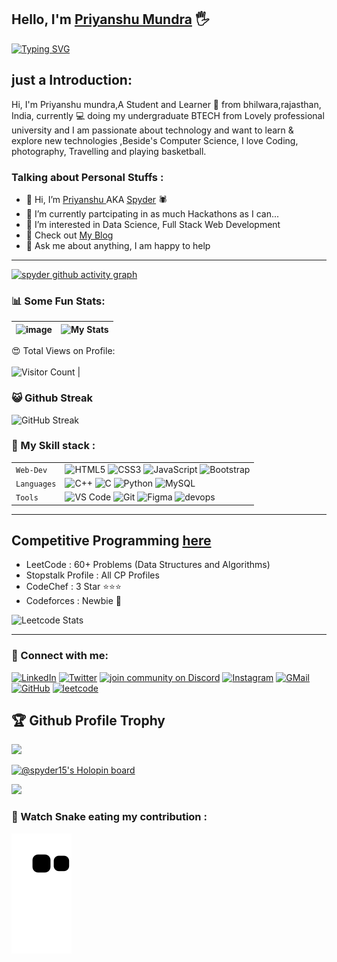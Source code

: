 ## Hello, I'm [Priyanshu Mundra](https://www.google.com/search?q=priyanshu+mundra) :raised_hand_with_fingers_splayed:

[![Typing SVG](https://readme-typing-svg.herokuapp.com?size=25&color=1A9AF7&lines=I'm+Full+Stack+Developer;Competitive+Coder;and+Community+manager)](https://git.io/typing-svg)
    



## just a Introduction:

Hi, I'm Priyanshu mundra,A Student and Learner 🚀 from bhilwara,rajasthan, India, currently 💻 doing my undergraduate BTECH from Lovely professional university and I am passionate about technology and want to learn & explore new technologies ,Beside's Computer Science, I love Coding, photography, Travelling and playing basketball.




### Talking about Personal Stuffs :

- 👋 Hi, I’m [Priyanshu ](https://google.com) AKA [Spyder](https://google.com) 🕷
- 👀 I’m currently partcipating in as much Hackathons as I can...
- 👀 I’m interested in Data Science, Full Stack Web Development
- 🌱 Check out [My Blog](https://dev.to/spyder15) 
- 💬 Ask me about anything, I am happy to help


---

[![spyder github activity graph](https://activity-graph.herokuapp.com/graph?username=spyder15&theme=react-dark)](https://github.com/Spyder15)


### 📊 Some Fun Stats:
| ![image](https://github-readme-stats.vercel.app/api?username=spyder15&&show_icons=true&title_color=ffff88ff&icon_color=bb2acf&text_color=daf7dc&bg_color=151515) | ![My Stats](https://github-readme-stats.vercel.app/api/top-langs/?username=spyder15&theme=midnight-purple) | 
| --- | --- |
😍 Total Views on Profile:<br><br>
![Visitor Count](https://profile-counter.glitch.me/priyanshumundra/count.svg) |

### 😺 Github Streak 
![GitHub Streak](https://github-readme-streak-stats.herokuapp.com/?user=Spyder15&theme=gruvbox&background=1A0505FB(https://git.io/streak-stats)) 

### 🍁 My Skill stack :

|               |           |
|       ---     |    ---    |
| `Web-Dev`     | ![HTML5](https://img.shields.io/badge/-HTML5-CC2400?style=for-the-badge&logo=html5&logoColor=white) ![CSS3](https://img.shields.io/badge/-CSS3-E24800?style=for-the-badge&logo=css3) ![JavaScript](https://img.shields.io/badge/-JavaScript-FE7601?style=for-the-badge&logo=javascript) ![Bootstrap](https://img.shields.io/badge/bootstrap-FE9A00?style=for-the-badge&logo=bootstrap&logoColor=white)|
| `Languages`   | ![C++](https://img.shields.io/badge/-C++-034D9A?style=for-the-badge&logo=c%2B%2B) ![C](https://img.shields.io/badge/-C-034D9A?style=for-the-badge&logo=c%2B%2B) ![Python](https://img.shields.io/badge/-Python-1F65AC?style=for-the-badge&logo=Python&logoColor=white) ![MySQL](https://img.shields.io/badge/-MySQL-307BBD?style=for-the-badge&logo=mysql&logoColor=white)|
| `Tools`       | ![VS Code](https://img.shields.io/badge/Visual_Studio_Code-5D1A60?style=for-the-badge&logo=visual%20studio%20code&logoColor=white) ![Git](https://img.shields.io/badge/Git-682181?style=for-the-badge&logo=git&logoColor=white) ![Figma](https://img.shields.io/badge/figma-%23F24E1E.svg?style=for-the-badge&logo=figma&logoColor=white) ![devops](https://img.shields.io/badge/-devops-034D9A?style=for-the-badge&logo=devops%2B%2B)|


___  


## Competitive Programming [here](https://www.google.com)
- LeetCode : 60+ Problems (Data Structures and Algorithms)
- Stopstalk Profile : All CP Profiles
- CodeChef : 3 Star ⭐⭐⭐ 
- Codeforces : Newbie 🤔

![Leetcode Stats](https://leetcode.card.workers.dev/?username=mundrapriyanshu15)
                  

___  

### 🤝 Connect with me:

[![LinkedIn](https://img.shields.io/badge/LinkedIn-0077B5?style=for-the-badge&logo=linkedin&logoColor=white)](https://www.linkedin.com/in/priyanshu-mundra-b66626216/)
[![Twitter](https://img.shields.io/badge/Twitter-1DA1F2?style=for-the-badge&logo=twitter&logoColor=white)](https://twitter.com/Mundr1Priyanshu)
[![join community on Discord](https://img.shields.io/badge/Discord-7289DA?style=for-the-badge&logo=discord&logoColor=white)](https://discord.gg/KqsYTwFfEk)
[![Instagram](https://img.shields.io/badge/Instagram-E4405F?style=for-the-badge&logo=instagram&logoColor=white)](https://www.instagram.com/mundra__priyanshu/)
[![GMail](https://img.shields.io/badge/Gmail-D14836?style=for-the-badge&logo=gmail&logoColor=white)](mailto:mundrapriyanshu15@gmail.com)
[![GitHub](https://img.shields.io/badge/GitHub-100000?style=for-the-badge&logo=github&logoColor=white)](https://github.com/Spyder15)
[![leetcode](https://img.shields.io/badge/leetcode-lightyellow?style=for-the-badge&logo=leetcode&logoColor=yellow)](https://leetcode.com/mundrapriyanshu15)



<h2>🏆 Github Profile Trophy</h2>
<a href="https://github.com/ryo-ma/github-profile-trophy">
  <img height="180" src="https://github-profile-trophy.vercel.app/?username=spyder15&column=8&theme=algolia&no-frame=true"/>
</a>

[![@spyder15's Holopin board](https://holopin.me/spyder15)](https://holopin.io/@spyder15)



![](https://raw.githubusercontent.com/halfrost/halfrost/master/icons/header_.png)



### 🐍 Watch Snake eating my contribution :
![snake svg](https://github.com/spyder15/spyder15/blob/output/github-contribution-grid-snake.svg)




